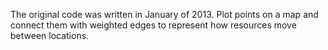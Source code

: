 The original code was written in January of 2013. Plot points on a map and connect them with weighted edges to represent how resources move between locations.
